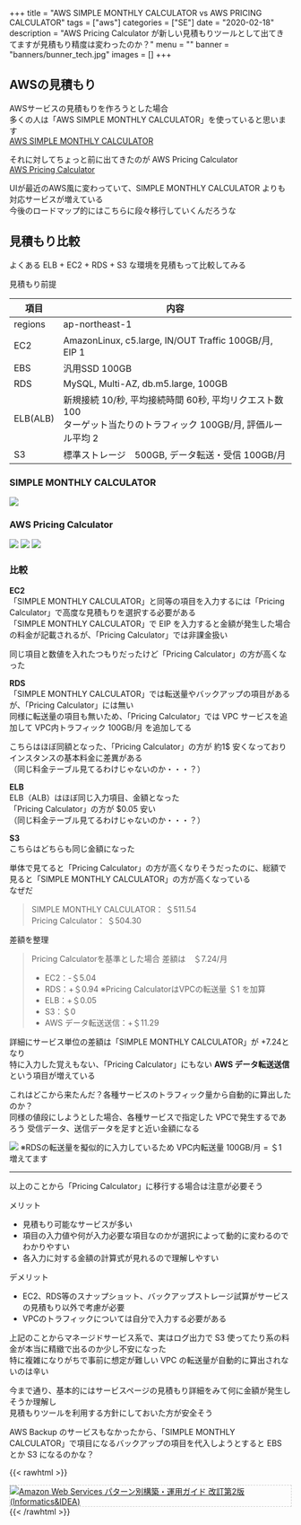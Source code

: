 +++
title = "AWS SIMPLE MONTHLY CALCULATOR vs AWS PRICING CALCULATOR"
tags = ["aws"]
categories = ["SE"]
date = "2020-02-18"
description = "AWS Pricing Calculator が新しい見積もりツールとして出てきてますが見積もり精度は変わったのか？"
menu = ""
banner = "banners/bunner_tech.jpg"
images = []
+++

<!--more-->

## AWSの見積もり
AWSサービスの見積もりを作ろうとした場合  
多くの人は「AWS SIMPLE MONTHLY CALCULATOR」を使っていると思います  
<i class="fas fa-external-link-alt"></i> [AWS SIMPLE MONTHLY CALCULATOR](https://calculator.s3.amazonaws.com/index.html?lng=ja_JP)  

それに対してちょっと前に出てきたのが AWS Pricing Calculator  
<i class="fas fa-external-link-alt"></i> [AWS Pricing Calculator](https://calculator.aws/#/)  

UIが最近のAWS風に変わっていて、SIMPLE MONTHLY CALCULATOR よりも対応サービスが増えている  
今後のロードマップ的にはこちらに段々移行していくんだろうな  

## 見積もり比較  
よくある ELB + EC2 + RDS + S3 な環境を見積もって比較してみる  

見積もり前提  

| 項目 | 内容 |
| --- | --- |
| regions | ap-northeast-1 |
| EC2 | AmazonLinux, c5.large, IN/OUT Traffic 100GB/月, EIP 1 |
| EBS | 汎用SSD 100GB |
| RDS | MySQL, Multi-AZ, db.m5.large, 100GB |
| ELB(ALB) | 新規接続 10/秒, 平均接続時間 60秒, 平均リクエスト数 100 <br /> ターゲット当たりのトラフィック 100GB/月, 評価ルール平均 2 |
| S3 | 標準ストレージ　500GB, データ転送・受信 100GB/月 |

### SIMPLE MONTHLY CALCULATOR  

<img src="/images/2020/aws/aws-calculator/calculator-01.png" />  

### AWS Pricing Calculator

<img src="/images/2020/aws/aws-calculator/calculator-02.png" />  
<img src="/images/2020/aws/aws-calculator/calculator-03.png" />  
<img src="/images/2020/aws/aws-calculator/calculator-04.png" />  

### 比較
<i class="fas fa-chevron-circle-right"></i> **EC2**  
「SIMPLE MONTHLY CALCULATOR」と同等の項目を入力するには「Pricing Calculator」で高度な見積もりを選択する必要がある  
「SIMPLE MONTHLY CALCULATOR」で EIP を入力すると金額が発生した場合の料金が記載されるが、「Pricing Calculator」では非課金扱い  

同じ項目と数値を入れたつもりだったけど「Pricing Calculator」の方が高くなった  

<i class="fas fa-chevron-circle-right"></i> **RDS**  
「SIMPLE MONTHLY CALCULATOR」では転送量やバックアップの項目があるが、「Pricing Calculator」には無い  
同様に転送量の項目も無いため、「Pricing Calculator」では VPC サービスを追加して VPC内トラフィック 100GB/月 を追加してる  

こちらはほぼ同額となった、「Pricing Calculator」の方が 約1$ 安くなっておりインスタンスの基本料金に差異がある  
（同じ料金テーブル見てるわけじゃないのか・・・？）  

<i class="fas fa-chevron-circle-right"></i> **ELB**  
ELB（ALB）はほぼ同じ入力項目、金額となった  
「Pricing Calculator」の方が $0.05 安い  
（同じ料金テーブル見てるわけじゃないのか・・・？）  

<i class="fas fa-chevron-circle-right"></i> **S3**  
こちらはどちらも同じ金額になった  

単体で見てると「Pricing Calculator」の方が高くなりそうだったのに、総額で見ると「SIMPLE MONTHLY CALCULATOR」の方が高くなっている  
なぜだ  

> SIMPLE MONTHLY CALCULATOR： ＄511.54  
Pricing Calculator： ＄504.30  

差額を整理  

> Pricing Calculatorを基準とした場合
> 差額は　＄7.24/月  
> 
> * EC2：-＄5.04  
> * RDS：+＄0.94 ※Pricing CalculatorはVPCの転送量 ＄1 を加算   
> * ELB：+＄0.05  
> * S3：＄0  
> * AWS データ転送送信：+＄11.29  

詳細にサービス単位の差額は「SIMPLE MONTHLY CALCULATOR」が +7.24となり  
特に入力した覚えもない、「Pricing Calculator」にもない **AWS データ転送送信** という項目が増えている  

これはどこから来たんだ？各種サービスのトラフィック量から自動的に算出したのか？  
同様の値段にしようとした場合、各種サービスで指定した VPCで発生するであろう 受信データ、送信データを足すと近い金額になる  

<img src="/images/2020/aws/aws-calculator/calculator-05.png" />  
※RDSの転送量を擬似的に入力しているため VPC内転送量 100GB/月 = ＄1 増えてます  

---

以上のことから「Pricing Calculator」に移行する場合は注意が必要そう  

<i class="fas fa-chevron-circle-right"></i> メリット  

* 見積もり可能なサービスが多い  
* 項目の入力値や何が入力必要な項目なのかが選択によって動的に変わるのでわかりやすい  
* 各入力に対する金額の計算式が見れるので理解しやすい  

<i class="fas fa-chevron-circle-right"></i> デメリット  

* EC2、RDS等のスナップショット、バックアップストレージ試算がサービスの見積もり以外で考慮が必要  
* VPCのトラフィックについては自分で入力する必要がある  

上記のことからマネージドサービス系で、実はログ出力で S3 使ってたり系の料金が本当に精緻で出るのか少し不安になった  
特に複雑になりがちで事前に想定が難しい VPC の転送量が自動的に算出されないのは辛い  

今まで通り、基本的にはサービスページの見積もり詳細をみて何に金額が発生しそうか理解し  
見積もりツールを利用する方針にしておいた方が安全そう  

AWS Backup のサービスもなかったから、「SIMPLE MONTHLY CALCULATOR」で項目になるバックアップの項目を代入しようとすると EBS とか S3 になるのかな？  

{{< rawhtml >}}
<div style="border: dashed 1px #ccc;">
<a href="http://www.amazon.co.jp/exec/obidos/ASIN/4797392576/sinokyoufu-22/ref=nosim/" name="amazletlink" target="_blank"><img src="https://images-fe.ssl-images-amazon.com/images/I/61iiVnqAeGL._SL160_.jpg" alt="Amazon Web Services パターン別構築・運用ガイド 改訂第2版 (Informatics&IDEA)" style="border: none;" /></a>
</div>
{{< /rawhtml >}}
